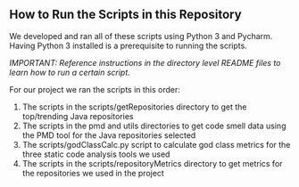 ## How to Run the Scripts in this Repository

We developed and ran all of these scripts using Python 3 and Pycharm. Having Python 3 installed is a prerequisite to running the scripts.

_IMPORTANT: Reference instructions in the directory level README files to learn how to run a certain script._

For our project we ran the scripts in this order:
1) The scripts in the scripts/getRepositories directory to get the top/trending Java repositories
2) The scripts in the pmd and utils directories to get code smell data using the PMD tool for the Java repositories selected
3) The scripts/godClassCalc.py script to calculate god class metrics for the three static code analysis tools we used
4) The scripts in the scripts/repositoryMetrics directory to get metrics for the repositories we used in the project

